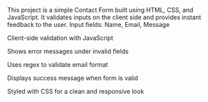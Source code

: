 This project is a simple Contact Form built using HTML, CSS, and JavaScript.
It validates inputs on the client side and provides instant feedback to the user.
Input fields: Name, Email, Message

Client-side validation with JavaScript

Shows error messages under invalid fields

Uses regex to validate email format

Displays success message when form is valid

Styled with CSS for a clean and responsive look
